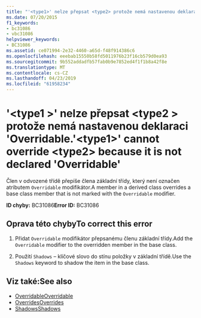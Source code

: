 ```yaml
---
title: "'<type1>' nelze přepsat <type2> protože nemá nastavenou deklaraci 'Overridable."
ms.date: 07/20/2015
f1_keywords:
- bc31086
- vbc31086
helpviewer_keywords:
- BC31086
ms.assetid: ce071994-2e32-4460-a65d-f48f914386c6
ms.openlocfilehash: eeebab15550b58fd5011976b23f16cb579d0ea93
ms.sourcegitcommit: 9b552addadfb57fab0b9e7852ed4f1f1b8a42f8e
ms.translationtype: MT
ms.contentlocale: cs-CZ
ms.lasthandoff: 04/23/2019
ms.locfileid: "61958234"
---
```

# <a name="type1-cannot-override-type2-because-it-is-not-declared-overridable"></a><span data-ttu-id="cd104-102">'\<type1 >' nelze přepsat \<type2 > protože nemá nastavenou deklaraci 'Overridable.</span><span class="sxs-lookup"><span data-stu-id="cd104-102">'\<type1>' cannot override \<type2> because it is not declared 'Overridable'</span></span>
<span data-ttu-id="cd104-103">Člen v odvozené třídě přepíše člena základní třídy, který není označen atributem `Overridable` modifikátor.</span><span class="sxs-lookup"><span data-stu-id="cd104-103">A member in a derived class overrides a base class member that is not marked with the `Overridable` modifier.</span></span>  
  
 <span data-ttu-id="cd104-104">**ID chyby:** BC31086</span><span class="sxs-lookup"><span data-stu-id="cd104-104">**Error ID:** BC31086</span></span>  
  
## <a name="to-correct-this-error"></a><span data-ttu-id="cd104-105">Oprava této chyby</span><span class="sxs-lookup"><span data-stu-id="cd104-105">To correct this error</span></span>  
  
1. <span data-ttu-id="cd104-106">Přidat `Overridable` modifikátor přepsanému členu základní třídy.</span><span class="sxs-lookup"><span data-stu-id="cd104-106">Add the `Overridable` modifier to the overridden member in the base class.</span></span>  
  
2. <span data-ttu-id="cd104-107">Použití `Shadows` – klíčové slovo do stínu položky v základní třídě.</span><span class="sxs-lookup"><span data-stu-id="cd104-107">Use the `Shadows` keyword to shadow the item in the base class.</span></span>  
  
## <a name="see-also"></a><span data-ttu-id="cd104-108">Viz také:</span><span class="sxs-lookup"><span data-stu-id="cd104-108">See also</span></span>

- [<span data-ttu-id="cd104-109">Overridable</span><span class="sxs-lookup"><span data-stu-id="cd104-109">Overridable</span></span>](../../visual-basic/language-reference/modifiers/overridable.md)
- [<span data-ttu-id="cd104-110">Overrides</span><span class="sxs-lookup"><span data-stu-id="cd104-110">Overrides</span></span>](../../visual-basic/language-reference/modifiers/overrides.md)
- [<span data-ttu-id="cd104-111">Shadows</span><span class="sxs-lookup"><span data-stu-id="cd104-111">Shadows</span></span>](../../visual-basic/language-reference/modifiers/shadows.md)
